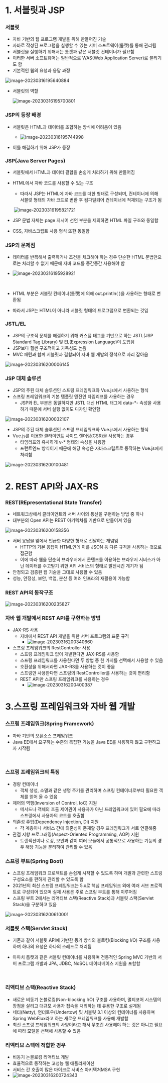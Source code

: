 # 1. 서블릿과 JSP



### 서블릿

* 자바 기반의 웹 프로그램 개발을 위해 만들어진 기술
* 자바로 작성된 프로그램을 실행할 수 있는 서버 소프트웨어(톰캣)를 통해 관리됨 
* 서블릿을 실행하기 위해서는 톰캣과 같은 서블릿 컨테이너가 필요함 
* 이러한 서버 소프트웨어는 일반적으로 WAS(Web Application Server)로 불리기도 함
* 기본적인 웹의 요청과 응답 과정

![image-20230316195640884](./images/image-20230316195640884.png)

* 서블릿의 역할

  ![image-20230316195700801](./images/image-20230316195700801.png)

### JSP의 등장 배경

* 서블릿은 HTML과 데이터를 조합하는 방식에 어려움이 있음
  * ![image-20230316195744998](./images/image-20230316195744998.png)

* 이를 해결하기 위해 JSP가 등장



### JSP(Java Server Pages)

* 서블릿에서 HTML과 데이터 결합을 손쉽게 처리하기 위해 만들어짐 

* HTML에서 자바 코드를 사용할 수 있는 구조

  * 따라서 JSP는 HTML에 자바 코드를 더한 형태로 구성되며, 컨테이너에 의해 서블릿 형태의 자바 코드로 변환 후 컴파일되어 컨테이너에 적재되는 구조가 됨

  ​    ![image-20230316195821721](./images/image-20230316195821721.png)

* JSP 문법 자체는 page 지시어 선언 부분을 제외하면 HTML 파일 구조와 동일함
* CSS, 자바스크립트 사용 형식 또한 동일함



### JSP의 문제점

* 데이터를 반복해서 출력하거나 조건을 체크해야 하는 경우 단순한 HTML 문법만으로는 처리할 수 없기 때문에 자바 코드를 중간중간 사용해야 함

* ![image-20230316195928921](./images/image-20230316195928921.png)

  ​    

* HTML 부분은 서블릿 컨테이너(톰캣)에 의해 out.println( )을 사용하는 형태로 변환됨
* 따라서 JSP는 HTML이 아니라 서블릿 형태의 프로그램으로 변환되는 것임



### JSTL/EL

* JSP의 구조적 문제를 해결하기 위해 커스텀 태그를 기반으로 하는 JSTL(JSP Standard Tag Library) 및 EL(Expression Language)이 도입됨
* JSP보다 훨씬 구조적이고 가독성도 높음 
* MVC 패턴과 함께 서블릿과 결합되어 자바 웹 개발의 정석으로 자리 잡아옴

![image-20230316200006145](./images/image-20230316200006145.png)



### JSP 대체 솔루션

* JSP의 주된 대체 솔루션인 스프링 프레임워크와 Vue.js에서 사용하는 형식
* 스프링 프레임워크의 기본 템플릿 엔진인 타임리프를 사용하는 경우
  * JSP와 EL 부분은 동일하지만 JSTL 대신 HTML 태그에 data-*- 속성을 사용하기 때문에 서버 실행 없이도 디자인 확인함

![image-20230316200032107](./images/image-20230316200032107.png)

* JSP의 주된 대체 솔루션인 스프링 프레임워크와 Vue.js에서 사용하는 형식
* Vue.js를 이용한 클라이언트 사이드 렌더링(CSR)을 사용하는 경우
  * 타임리프와 유사하게 v-* 형태의 속성을 사용함 
  * 프런트엔드 방식이기 때문에 해당 속성은 자바스크립트로 동작하는 Vue.js에서 처리함

![image-20230316200100481](./images/image-20230316200100481.png)



# 2. REST API와 JAX-RS



### REST(REpresentational State Transfer)

* 네트워크상에서 클라이언트와 서버 사이의 통신을 구현하는 방법 중 하나
* 대부분의 Open API는 REST 아키텍처를 기반으로 만들어져 있음

![image-20230316200158356](./images/image-20230316200158356.png)

* 서버 응답을 앞에서 언급한 다양한 형태로 전달하는 개념임
  * HTTP의 기본 응답이 HTML인데 이를 JSON 등 다른 규격을 사용하는 것으로 접근함
  * 이에 따라 웹을 단순히 브라우저에서 콘텐츠를 이용하는 브라우저 서비스가 아닌 데이터를 주고받기 위한 API 서비스의 형태로 발전시킨 계기가 됨
* 안정되고 검증된 웹 기술을 그대로 사용할 수 있음
* 성능, 안정성, 보안, 백업, 분산 등 여러 인프라의 재활용이 가능함



### REST API의 동작구조

![image-20230316200235827](./images/image-20230316200235827.png)

### 자바 웹 개발에서 REST API를 구현하는 방법

* JAX-RS 사용
  * 자바에서 REST API 개발을 위한 서버 프로그램의 표준 규격
    * ![image-20230316200340660](./images/image-20230316200340660.png)
* 스프링 프레임워크의 RestController 사용
  * 스프링 프레임워크 없이 개발한다면 JAX-RS를 사용함 
  * 스프링 프레임워크를 사용한다면 두 방법 중 한 가지를 선택해서 사용할 수 있음
  * 호환성을 위해서라면 JAX-RS를 사용하는 것이 좋음 
  * 스프링만 사용한다면 스프링의 RestController를 사용하는 것이 편리함
  * REST API만 스프링 프레임워크를 사용하는 경우
    * ![image-20230316200400387](./images/image-20230316200400387.png)



# 3.스프링 프레임워크와 자바 웹 개발



### 스프링 프레임워크(Spring Framework)

* 자바 기반의 오픈소스 프레임워크 
* Java EE에서 요구하는 수준의 복잡한 기능을 Java EE를 사용하지 않고 구현하고자 시작됨

​    

### 스프링 프레임워크의 특징

* 경량 컨테이너
  * 객체 생성, 소멸과 같은 생명 주기를 관리하며 스프링 컨테이너로부터 필요한 객체를 얻어 올 수 있음
* 제어의 역행(Inversion of Control, IoC) 지원
  * 메서드나 객체의 호출 제어권이 사용자가 아닌 프레임워크에 있어 필요에 따라 스프링에서 사용자의 코드를 호출함
* 의존성 주입(Dependency Injection, DI) 지원
  * 각 계층이나 서비스 간에 의존성이 존재할 경우 프레임워크가 서로 연결해줌
* 관점 지향 프로그래밍(Aspect-Oriented Programming, AOP) 지원
  * 트랜잭션이나 로깅, 보안과 같이 여러 모듈에서 공통적으로 사용하는 기능의 경우 해당 기능을 분리하여 관리할 수 있음



### 스프링 부트(Spring Boot)

* 스프링 프레임워크 프로젝트를 손쉽게 시작할 수 있도록 하며 개발과 관련한 스프링 구성요소를 편하게 관리할 수 있도록 함
* 2021년의 최신 스프링 프레임워크는 5.x로 핵심 프레임워크 외에 여러 서브 프로젝트로 구성되어 있으며 실제 사용은 주로 스프링 부트를 통해 이루어짐 
* 스프링 부트 2에서는 리액티브 스택(Reactive Stack)과 서블릿 스택(Servlet Stack)을 구분하고 있음

![image-20230316200610001](./images/image-20230316200610001.png)

### 서블릿 스택(Servlet Stack)

* 기존과 같이 서블릿 API에 기반한 동기 방식의 블로킹(Blocking I/O) 구조를 사용하며 하나의 요청은 하나의 스레드로 처리됨 

* 아파치 톰캣과 같은 서블릿 컨테이너를 사용하며 전통적인 Spring MVC 기반의 서버 프로그램 개발과 JPA, JDBC, NoSQL 데이터베이스 지원을 포함함

  ​    

### 리액티브 스택(Reactive Stack)

* 새로운 비동기 논블로킹(Non-blocking I/O) 구조를 사용하며, 멀티코어 시스템의 장점을 살리고 대규모 사용자 접속을 처리하는 데 유용한 구조로 설계됨 
* 네티(Netty), 언더토우(Undertow) 및 서블릿 3.1 이상의 컨테이너를 사용하며 Spring WebFlux라고 하는 새로운 프레임워크를 사용해 개발함
* 최신 스프링 프레임워크의 사양이라고 해서 무조건 사용해야 하는 것은 아니고 필요에 따라 모델을 선택해 사용할 수 있음



### 리액티브 스택에 적합한 경우

* 비동기 논블로킹 리액티브 개발
* 효율적으로 동작하는 고성능 웹 애플리케이션
* 서비스 간 호출이 많은 마이크로 서비스 아키텍처MSA 구현
* ![image-20230316200724343](./images/image-20230316200724343.png)



